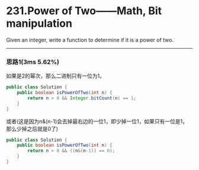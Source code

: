 # 231.Power of Two——Math, Bit manipulation

Given an integer, write a function to determine if it is a power of two.

---

### 思路1(3ms 5.62%)

如果是2的幂次，那么二进制只有一位为1。

```java
public class Solution {
    public boolean isPowerOfTwo(int n) {
        return n > 0 && Integer.bitCount(n) == 1;
    }
}
```

或者(这是因为n&(n-1)会去掉最右边的一位1，即少掉一位1，如果只有一位是1，那么少掉之后就是0了)

```java
public class Solution {
    public boolean isPowerOfTwo(int n) {
        return n > 0 && ((n&(n-1)) == 0);
    }
}
```

